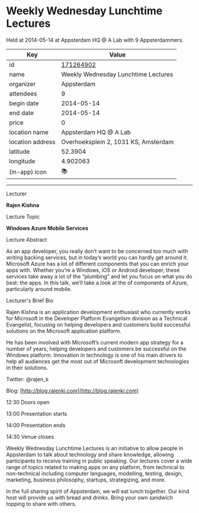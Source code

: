 # Weekly Wednesday Lunchtime Lectures
Held at 2014-05-14 at Appsterdam HQ @ A Lab with 9 Appsterdammers.
        
|Key|Value
|---|---|
|id|[171264902](https://www.meetup.com/appsterdam/events/171264902/)|
|name|Weekly Wednesday Lunchtime Lectures|
|organizer|Appsterdam|
|attendees|9|
|begin date|2014-05-14|
|end date|2014-05-14|
|price|0|
|location name|Appsterdam HQ @ A Lab|
|location address|Overhoeksplein 2, 1031 KS, Amsterdam|
|latitude|52.3904|
|longitude|4.902063|
|(in-app) icon|📚|

---

Lecturer

**Rajen Kishna**

Lecture Topic

**Windows Azure Mobile Services**

Lecture Abstract

As an app developer, you really don’t want to be concerned too much with writing backing services, but in today’s world you can hardly get around it. Microsoft Azure has a lot of different components that you can enrich your apps with. Whether you’re a Windows, iOS or Android developer, these services take away a lot of the “plumbing” and let you focus on what you do best: the apps. In this talk, we’ll take a look at the of components of Azure, particularly around mobile.

Lecturer's Brief Bio

Rajen Kishna is an application development enthusiast who currently works for Microsoft in the Developer Platform Evangelism division as a Technical Evangelist, focusing on helping developers and customers build successful solutions on the Microsoft application platform.

He has been involved with Microsoft’s current modern app strategy for a number of years, helping developers and customers be successful on the Windows platform. Innovation in technology is one of his main drivers to help all audiences get the most out of Microsoft development technologies in their solutions.

Twitter: @rajen_k

Blog: [http://blog.rajenki.com](http://blog.rajenki.com)

12:30 Doors open

13:00 Presentation starts

14:00 Presentation ends

14:30 Venue closes

Weekly Wednesday Lunchtime Lectures is an initiative to allow people in Appsterdam to talk about technology and share knowledge, allowing participants to receive training in public speaking. Our lectures cover a wide range of topics related to making apps on any platform, from technical to non-technical including computer languages, modelling, testing, design, marketing, business philosophy, startups, strategizing, and more.

In the full sharing spirit of Appsterdam, we will eat lunch together. Our kind host will provide us with bread and drinks. Bring your own sandwich topping to share with others.


